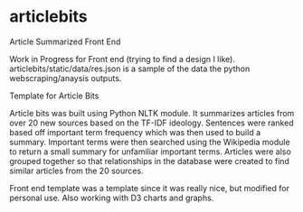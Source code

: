 # articlebits
Article Summarized Front End

Work in Progress for Front end (trying to find a design I like). articlebits/static/data/res.json is a sample of the data the python webscraping/anaysis outputs.

Template for Article Bits

Article bits was built using Python NLTK module. It summarizes articles from over 20 new sources based on the TF-IDF ideology. Sentences were ranked based off important term frequency which was then used to build a summary. Important terms were then searched using the Wikipedia module to return a small summary for unfamiliar important terms. Articles were also grouped together so that relationships in the database were created to find similar articles from the 20 sources.

Front end template was a template since it was really nice, but modified for personal use. Also working with D3 charts and graphs. 
